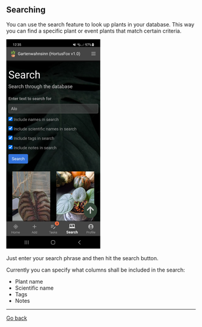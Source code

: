 ## Searching

You can use the search feature to look up plants in your database. This way you can find a specific plant or
event plants that match certain criteria.

<img src="gfx/Screenshot_20231023_123530_HortusFox.jpg" alt="screenshot" width="250"/>

Just enter your search phrase and then hit the search button. 

Currently you can specify what columns shall be included in the search:
- Plant name
- Scientific name
- Tags
- Notes

<p><hr/></p>

[Go back](index.md)